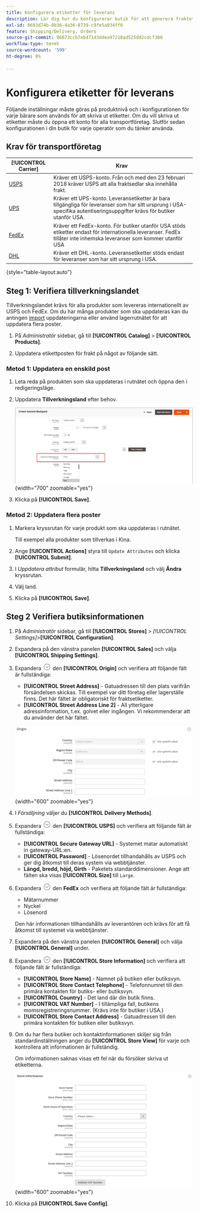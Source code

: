 ```yaml
---
title: Konfigurera etiketter för leverans
description: Lär dig hur du konfigurerar butik för att generera fraktetiketter.
exl-id: 0693d74b-8b36-4a36-8739-c9fe5a934ff0
feature: Shipping/Delivery, Orders
source-git-commit: 06673ccb7eb471d3ddea97218ad525dd2cdcf380
workflow-type: tm+mt
source-wordcount: '599'
ht-degree: 0%

---
```


# Konfigurera etiketter för leverans

Följande inställningar måste göras på produktnivå och i konfigurationen för varje bärare som används för att skriva ut etiketter. Om du vill skriva ut etiketter måste du öppna ett konto för alla transportföretag. Slutför sedan konfigurationen i din butik för varje operatör som du tänker använda.

## Krav för transportföretag

| [!UICONTROL Carrier] | Krav |
|-------|--------|
| [USPS](usps.md) | Kräver ett USPS-konto. Från och med den 23 februari 2018 kräver USPS att alla fraktsedlar ska innehålla frakt. |
| [UPS](ups.md) | Kräver ett UPS-konto. Leveransetiketter är bara tillgängliga för leveranser som har sitt ursprung i USA-specifika autentiseringsuppgifter krävs för butiker utanför USA. |
| [FedEx](fedex.md) | Kräver ett FedEx-konto. För butiker utanför USA stöds etiketter endast för internationella leveranser. FedEx tillåter inte inhemska leveranser som kommer utanför USA |
| [DHL](dhl.md) | Kräver ett DHL-konto. Leveransetiketter stöds endast för leveranser som har sitt ursprung i USA. |

{style="table-layout:auto"}

## Steg 1: Verifiera tillverkningslandet

Tillverkningslandet krävs för alla produkter som levereras internationellt av USPS och FedEx. Om du har många produkter som ska uppdateras kan du antingen [import](../systems/data-import.md) uppdateringarna eller använd lagerrutnätet för att uppdatera flera poster.

1. På _Administratör_ sidebar, gå till **[!UICONTROL Catalog]** > **[!UICONTROL Products]**.

1. Uppdatera etikettposten för frakt på något av följande sätt.

### Metod 1: Uppdatera en enskild post

1. Leta reda på produkten som ska uppdateras i rutnätet och öppna den i redigeringsläge.

1. Uppdatera **Tillverkningsland** efter behov.

   ![Tillverkningsland](./assets/product-country-of-manufacture.png){width="700" zoomable="yes"}

1. Klicka på **[!UICONTROL Save]**.

### Metod 2: Uppdatera flera poster

1. Markera kryssrutan för varje produkt som ska uppdateras i rutnätet.

   Till exempel alla produkter som tillverkas i Kina.

1. Ange **[!UICONTROL Actions]** styra till `Update Attributes` och klicka **[!UICONTROL Submit]**.

1. I _Uppdatera attribut_ formulär, hitta **Tillverkningsland** och välj **Ändra** kryssrutan.

1. Välj land.

1. Klicka på **[!UICONTROL Save]**.

## Steg 2 Verifiera butiksinformationen

1. På _Administratör_ sidebar, gå till **[!UICONTROL Stores]** > _[!UICONTROL Settings]_>**[!UICONTROL Configuration]**.

1. Expandera på den vänstra panelen **[!UICONTROL Sales]** och välja **[!UICONTROL Shipping Settings]**.

1. Expandera ![Expansionsväljare](../assets/icon-display-expand.png) den **[!UICONTROL Origin]** och verifiera att följande fält är fullständiga:

   - **[!UICONTROL Street Address]** - Gatuadressen till den plats varifrån försändelsen skickas. Till exempel var ditt företag eller lagerställe finns. Det här fältet är obligatoriskt för fraktsetiketter.
   - **[!UICONTROL Street Address Line 2]** - All ytterligare adressinformation, t.ex. golvet eller ingången. Vi rekommenderar att du använder det här fältet.

   ![Ursprung](../configuration-reference/sales/assets/shipping-settings-origin.png){width="600" zoomable="yes"}

1. I _Försäljning_ väljer du **[!UICONTROL Delivery Methods]**.

1. Expandera ![Expansionsväljare](../assets/icon-display-expand.png) den **[!UICONTROL USPS]** och verifiera att följande fält är fullständiga:

   - **[!UICONTROL Secure Gateway URL]** - Systemet matar automatiskt in gateway-URL:en.
   - **[!UICONTROL Password]** - Lösenordet tillhandahålls av USPS och ger dig åtkomst till deras system via webbtjänster.
   - **Längd, bredd, höjd, Girth** - Paketets standarddimensioner. Ange att fälten ska visas **[!UICONTROL Size]** till `Large`.

1. Expandera ![Expansionsväljare](../assets/icon-display-expand.png) den **FedEx** och verifiera att följande fält är fullständiga:

   - Mätarnummer
   - Nyckel
   - Lösenord

   Den här informationen tillhandahålls av leverantören och krävs för att få åtkomst till systemet via webbtjänster.

1. Expandera på den vänstra panelen **[!UICONTROL General]** och välja **[!UICONTROL General]** under.

1. Expandera ![Expansionsväljare](../assets/icon-display-expand.png) den **[!UICONTROL Store Information]** och verifiera att följande fält är fullständiga:

   - **[!UICONTROL Store Name]** - Namnet på butiken eller butiksvyn.
   - **[!UICONTROL Store Contact Telephone]** - Telefonnumret till den primära kontakten för butiks- eller butiksvyn.
   - **[!UICONTROL Country]** - Det land där din butik finns.
   - **[!UICONTROL VAT Number]** - I tillämpliga fall, butikens momsregistreringsnummer. (Krävs inte för butiker i USA.)
   - **[!UICONTROL Store Contact Address]** - Gatuadressen till den primära kontakten för butiken eller butiksvyn.

1. Om du har flera butiker och kontaktinformationen skiljer sig från standardinställningen anger du **[!UICONTROL Store View]** för varje och kontrollera att informationen är fullständig.

   Om informationen saknas visas ett fel när du försöker skriva ut etiketterna.

   ![Butiksinformation](../configuration-reference/general/assets/general-store-information.png){width="600" zoomable="yes"}

1. Klicka på **[!UICONTROL Save Config]**.
